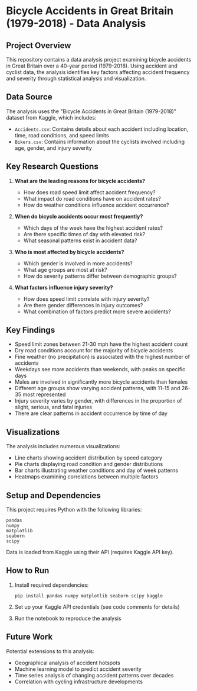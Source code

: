 # Bicycle Accidents in Great Britain (1979-2018) - Data Analysis

## Project Overview
This repository contains a data analysis project examining bicycle accidents in Great Britain over a 40-year period (1979-2018). Using accident and cyclist data, the analysis identifies key factors affecting accident frequency and severity through statistical analysis and visualization.

## Data Source
The analysis uses the "Bicycle Accidents in Great Britain (1979-2018)" dataset from Kaggle, which includes:
- `Accidents.csv`: Contains details about each accident including location, time, road conditions, and speed limits
- `Bikers.csv`: Contains information about the cyclists involved including age, gender, and injury severity

## Key Research Questions

1. **What are the leading reasons for bicycle accidents?**
   - How does road speed limit affect accident frequency?
   - What impact do road conditions have on accident rates?
   - How do weather conditions influence accident occurrence?

2. **When do bicycle accidents occur most frequently?**
   - Which days of the week have the highest accident rates?
   - Are there specific times of day with elevated risk?
   - What seasonal patterns exist in accident data?

3. **Who is most affected by bicycle accidents?**
   - Which gender is involved in more accidents?
   - What age groups are most at risk?
   - How do severity patterns differ between demographic groups?

4. **What factors influence injury severity?**
   - How does speed limit correlate with injury severity?
   - Are there gender differences in injury outcomes?
   - What combination of factors predict more severe accidents?

## Key Findings

- Speed limit zones between 21-30 mph have the highest accident count
- Dry road conditions account for the majority of bicycle accidents
- Fine weather (no precipitation) is associated with the highest number of accidents
- Weekdays see more accidents than weekends, with peaks on specific days
- Males are involved in significantly more bicycle accidents than females
- Different age groups show varying accident patterns, with 11-15 and 26-35 most represented
- Injury severity varies by gender, with differences in the proportion of slight, serious, and fatal injuries
- There are clear patterns in accident occurrence by time of day

## Visualizations
The analysis includes numerous visualizations:
- Line charts showing accident distribution by speed category
- Pie charts displaying road condition and gender distributions
- Bar charts illustrating weather conditions and day of week patterns
- Heatmaps examining correlations between multiple factors

## Setup and Dependencies
This project requires Python with the following libraries:
```
pandas
numpy
matplotlib
seaborn
scipy
```

Data is loaded from Kaggle using their API (requires Kaggle API key).

## How to Run
1. Install required dependencies:
   ```
   pip install pandas numpy matplotlib seaborn scipy kaggle
   ```

2. Set up your Kaggle API credentials (see code comments for details)

3. Run the notebook to reproduce the analysis

## Future Work
Potential extensions to this analysis:
- Geographical analysis of accident hotspots
- Machine learning model to predict accident severity
- Time series analysis of changing accident patterns over decades
- Correlation with cycling infrastructure developments
